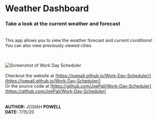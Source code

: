 # Weather Dashboard
### Take a look at the current weather and forecast<br><br>
This app allows you to view the weather forecast and current conditions! You can also view previously viewed cities<br><br><br>

![Screenshot of Work Day Scheduler](./Assets/screenshot.png)
<br><br>
Checkout the website at [https://joepall.github.io/Work-Day-Scheduler/](https://joepall.github.io/Work-Day-Scheduler/)<br>
Or the source code at [https://github.com/JoePall/Work-Day-Scheduler](https://github.com/JoePall/Work-Day-Scheduler)<br>
<br><br>
**AUTHOR:** JOSIAH **POWELL**<br>
**DATE:** 7/15/20